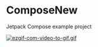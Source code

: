 # ComposeNew
Jetpack Compose example project

[![ezgif-com-video-to-gif.gif](https://i.postimg.cc/tgJ1VLF6/ezgif-com-video-to-gif.gif)](https://postimg.cc/HJGWqvZW)
